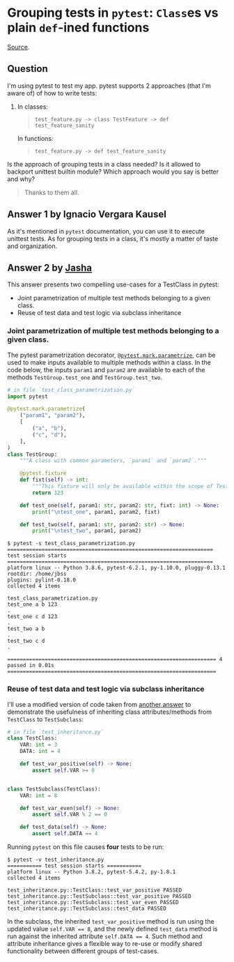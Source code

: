 # Grouping tests in `pytest`: `Class`es vs plain `def`-ined functions

[Source](https://stackoverflow.com/questions/50016862/grouping-tests-in-pytest-classes-vs-plain-functions).

## Question

I'm using pytest to test my app. pytest supports 2 approaches (that I'm aware of) of how to write tests:

1. In classes:

   > `test_feature.py -> class TestFeature -> def test_feature_sanity`

   In functions:

   > `test_feature.py -> def test_feature_sanity`

Is the approach of grouping tests in a class needed? Is it allowed to backport unittest builtin module? Which approach would you say is better and why?

> Thanks to them all.

## Answer 1 by Ignacio Vergara Kausel

As it's mentioned in `pytest` documentation, you can use it to execute unittest tests. As for grouping tests in a class, it's mostly a matter of taste and organization.

## Answer 2 by [Jasha](https://stackoverflow.com/a/62176555)

This answer presents two compelling use-cases for a TestClass in pytest:
- Joint parametrization of multiple test methods belonging to a given class.
- Reuse of test data and test logic via subclass inheritance

### Joint parametrization of multiple test methods belonging to a given class.

The pytest parametrization decorator, [`@pytest.mark.parametrize`](https://docs.pytest.org/en/6.2.x/parametrize.html), can be used to make inputs available to multiple methods within a class. In the code below, the inputs `param1` and `param2` are available to each of the methods `TestGroup.test_one` and `TestGroup.test_two`.

```python
# in file `test_class_parametrization.py`
import pytest

@pytest.mark.parametrize(
    ("param1", "param2"),
    [
        ("a", "b"),
        ("c", "d"),
    ],
)
class TestGroup:
    """A class with common parameters, `param1` and `param2`."""

    @pytest.fixture
    def fixt(self) -> int:
        """This fixture will only be available within the scope of TestGroup"""
        return 123

    def test_one(self, param1: str, param2: str, fixt: int) -> None:
        print("\ntest_one", param1, param2, fixt)

    def test_two(self, param1: str, param2: str) -> None:
        print("\ntest_two", param1, param2)
```

```
$ pytest -s test_class_parametrization.py
================================================================== test session starts ==================================================================
platform linux -- Python 3.8.6, pytest-6.2.1, py-1.10.0, pluggy-0.13.1
rootdir: /home/jbss
plugins: pylint-0.18.0
collected 4 items

test_class_parametrization.py
test_one a b 123
.
test_one c d 123
.
test_two a b
.
test_two c d
.

=================================================================== 4 passed in 0.01s ===================================================================
```

### Reuse of test data and test logic via subclass inheritance

I'll use a modified version of code taken from [another answer][1] to demonstrate the usefulness of inheriting class attributes/methods from `TestClass` to `TestSubclass`:

```python
# in file `test_inheritance.py`
class TestClass:
    VAR: int = 3
    DATA: int = 4

    def test_var_positive(self) -> None:
        assert self.VAR >= 0


class TestSubclass(TestClass):
    VAR: int = 8

    def test_var_even(self) -> None:
        assert self.VAR % 2 == 0

    def test_data(self) -> None:
        assert self.DATA == 4
```

Running `pytest` on this file causes **four** tests to be run:

```
$ pytest -v test_inheritance.py
=========== test session starts ===========
platform linux -- Python 3.8.2, pytest-5.4.2, py-1.8.1
collected 4 items

test_inheritance.py::TestClass::test_var_positive PASSED
test_inheritance.py::TestSubclass::test_var_positive PASSED
test_inheritance.py::TestSubclass::test_var_even PASSED
test_inheritance.py::TestSubclass::test_data PASSED
```

In the subclass, the inherited `test_var_positive` method is run using the updated value `self.VAR == 8`, and the newly defined `test_data` method is run against the inherited attribute `self.DATA == 4`. Such method and attribute inheritance gives a flexible way to re-use or modify shared functionality between different groups of test-cases.


[1]: https://stackoverflow.com/a/52044620/4256346
